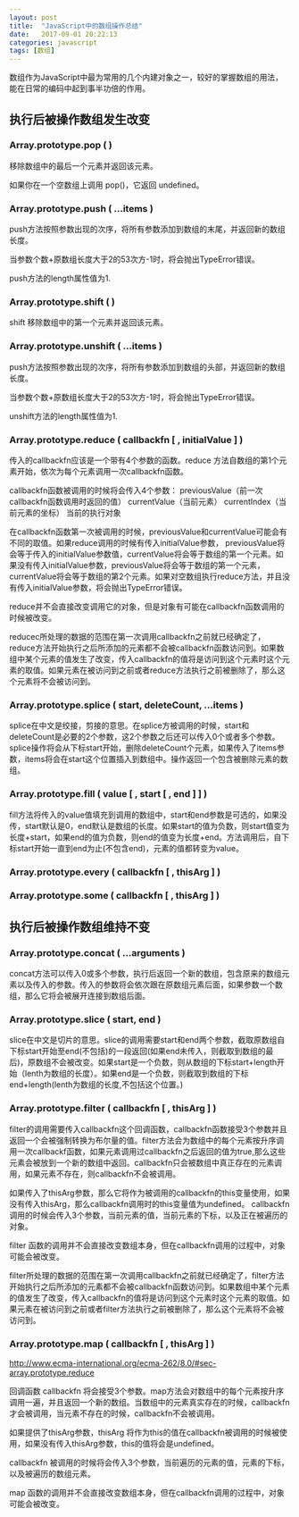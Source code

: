 ```yaml
---
layout: post
title:  "JavaScript中的数组操作总结"
date:   2017-09-01 20:22:13
categories: javascript
tags: [数组]
---
```


数组作为JavaScript中最为常用的几个内建对象之一，较好的掌握数组的用法，能在日常的编码中起到事半功倍的作用。

## 执行后被操作数组发生改变
### Array.prototype.pop ( )

移除数组中的最后一个元素并返回该元素。

如果你在一个空数组上调用 pop()，它返回  undefined。

### Array.prototype.push ( ...items )

push方法按照参数出现的次序，将所有参数添加到数组的末尾，并返回新的数组长度。

当参数个数+原数组长度大于2的53次方-1时，将会抛出TypeError错误。

push方法的length属性值为1.

### Array.prototype.shift ( )

shift 移除数组中的第一个元素并返回该元素。

### Array.prototype.unshift ( ...items )

push方法按照参数出现的次序，将所有参数添加到数组的头部，并返回新的数组长度。

当参数个数+原数组长度大于2的53次方-1时，将会抛出TypeError错误。

unshift方法的length属性值为1.

### Array.prototype.reduce ( callbackfn [ , initialValue ] )

传入的callbackfn应该是一个带有4个参数的函数。reduce 方法自数组的第1个元素开始，依次为每个元素调用一次callbackfn函数。

callbackfn函数被调用的时候将会传入4个参数：
previousValue（前一次callbackfn函数调用时返回的值）
currentValue（当前元素）
currentIndex（当前元素的坐标）
当前的执行对象

在callbackfn函数第一次被调用的时候，previousValue和currentValue可能会有不同的取值。如果reduce调用的时候有传入initialValue参数， previousValue将会等于传入的initialValue参数值，currentValue将会等于数组的第一个元素。如果没有传入initialValue参数，previousValue将会等于数组的第一个元素，currentValue将会等于数组的第2个元素。如果对空数组执行reduce方法，并且没有传入initialValue参数，将会抛出TypeError错误。

reduce并不会直接改变调用它的对象，但是对象有可能在callbackfn函数调用的时候被改变。

reducec所处理的数据的范围在第一次调用callbackfn之前就已经确定了，reduce方法开始执行之后所添加的元素都不会被callbackfn函数访问到。如果数组中某个元素的值发生了改变，传入callbackfn的值将是访问到这个元素时这个元素的取值。如果元素在被访问到之前或者reduce方法执行之前被删除了，那么这个元素将不会被访问到。

### Array.prototype.splice ( start, deleteCount, ...items )

splice在中文是绞接，剪接的意思。在splice方被调用的时候，start和deleteCount是必要的2个参数，这2个参数之后还可以传入0个或者多个参数。splice操作将会从下标start开始，删除deleteCount个元素，如果传入了items参数，items将会在start这个位置插入到数组中。操作返回一个包含被删除元素的数组。

### Array.prototype.fill ( value [ , start [ , end ] ] )

fill方法将传入的value值填充到调用的数组中，start和end参数是可选的，如果没传，start默认是0，end默认是数组的长度。如果start的值为负数，则start值变为长度+start，如果end的值为负数，则end的值变为长度+end。方法调用后，自下标start开始一直到end为止(不包含end)，元素的值都转变为value。

### Array.prototype.every ( callbackfn [ , thisArg ] )

### Array.prototype.some ( callbackfn [ , thisArg ] )

## 执行后被操作数组维持不变

### Array.prototype.concat ( ...arguments )

concat方法可以传入0或多个参数，执行后返回一个新的数组，包含原来的数组元素以及传入的参数。传入的参数将会依次跟在原数组元素后面，如果参数一个数组，那么它将会被展开连接到数组后面。

### Array.prototype.slice ( start, end )

slice在中文是切片的意思。slice的调用需要start和end两个参数，截取原数组自下标start开始至end(不包括)的一段返回(如果end未传入，则截取到数组的最后)，原数组不会被改变。如果start是一个负数，则从数组的下标start+length开始（lenth为数组的长度）。如果end是一个负数，则截取到数组的下标end+length(lenth为数组的长度,不包括这个位置。)

### Array.prototype.filter ( callbackfn [ , thisArg ] )

filter的调用需要传入callbackfn这个回调函数，callbackfn函数接受3个参数并且返回一个会被强制转换为布尔量的值。filter方法会为数组中的每个元素按升序调用一次callbackf函数，如果元素调用过callbackfn之后返回的值为true,那么这些元素会被放到一个新的数组中返回。callbackfn只会被数组中真正存在的元素调用，如果元素不存在，则callbackfn不会被调用。

如果传入了thisArg参数，那么它将作为被调用的callbackfn的this变量使用，如果没有传入thisArg，那么callbackfn调用时的this变量值为undefined。
callbackfn调用的时候会传入3个参数，当前元素的值，当前元素的下标，以及正在被遍历的对象。

filter 函数的调用并不会直接改变数组本身，但在callbackfn调用的过程中，对象可能会被改变。

filter所处理的数据的范围在第一次调用callbackfn之前就已经确定了，filter方法开始执行之后所添加的元素都不会被callbackfn函数访问到。如果数组中某个元素的值发生了改变，传入callbackfn的值将是访问到这个元素时这个元素的取值。如果元素在被访问到之前或者filter方法执行之前被删除了，那么这个元素将不会被访问到。

### Array.prototype.map ( callbackfn [ , thisArg ] )

http://www.ecma-international.org/ecma-262/8.0/#sec-array.prototype.reduce 

回调函数 callbackfn 将会接受3个参数。map方法会对数组中的每个元素按升序调用一遍，并且返回一个新的数组。当数组中的元素真实存在的时候，callbackfn才会被调用，当元素不存在的时候，callbackfn不会被调用。

如果提供了thisArg参数，thisArg 将作为this的值在callbackfn被调用的时候被使用，如果没有传入thisArg参数，this的值将会是undefined。

callbackfn 被调用的时候将会传入3个参数，当前遍历的元素的值，元素的下标，以及被遍历的数组元素。

map 函数的调用并不会直接改变数组本身，但在callbackfn调用的过程中，对象可能会被改变。






	





